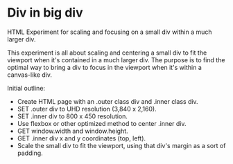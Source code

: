# Div in big div
HTML Experiment for scaling and focusing on a small div within a much larger div.

This experiment is all about scaling and centering a small div to fit the viewport when it's contained in a much larger div. The purpose is to find the optimal way to bring a div to focus in the viewport when it's within a canvas-like div.

Initial outline:
- Create HTML page with an .outer class div and .inner class div.
- SET .outer div to UHD resolution (3,840 x 2,160).
- SET .inner div to 800 x 450 resolution.
- Use flexbox or other optimized method to center .inner div.
- GET window.width and window.height.
- GET .inner div x and y coordinates (top, left).
- Scale the small div to fit the viewport, using that div's margin as a sort of padding.
